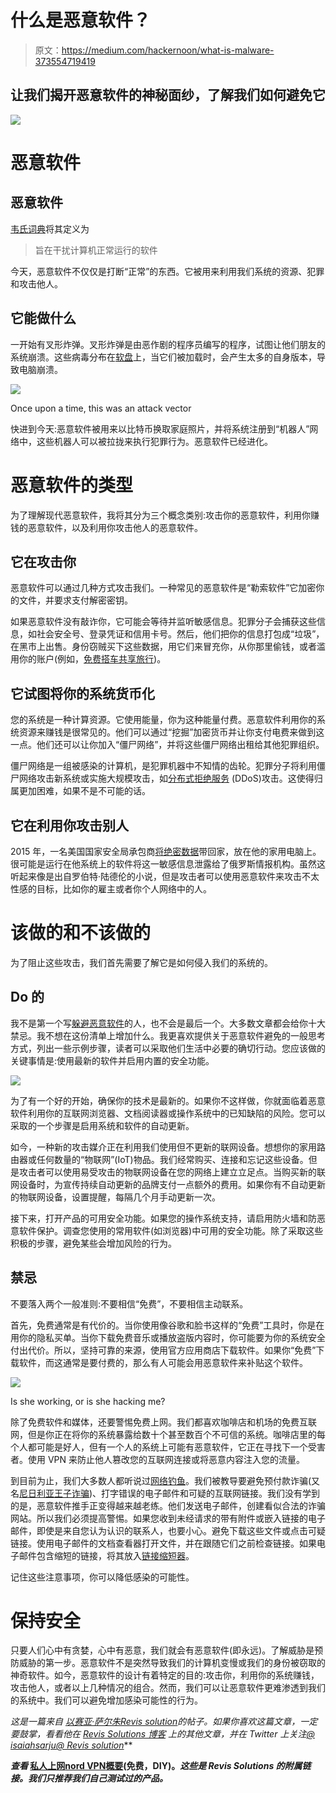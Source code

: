 # 什么是恶意软件？

> 原文：<https://medium.com/hackernoon/what-is-malware-373554719419>

## 让我们揭开恶意软件的神秘面纱，了解我们如何避免它

![](img/f33576570d9befab57bae96e5aa6f924.png)

# 恶意软件

## 恶意软件

[韦氏词典](https://www.merriam-webster.com/dictionary/malware)将其定义为

> 旨在干扰计算机正常运行的软件

今天，恶意软件不仅仅是打断“正常”的东西。它被用来利用我们系统的资源、犯罪和攻击他人。

## 它能做什么

一开始有叉形炸弹。叉形炸弹是由恶作剧的程序员编写的程序，试图让他们朋友的系统崩溃。这些病毒分布在[软盘](https://en.wikipedia.org/wiki/Floppy_disk)上，当它们被加载时，会产生太多的自身版本，导致电脑崩溃。

![](img/662cccbfa56831f6276fb8504db2f98d.png)

Once upon a time, this was an attack vector

快进到今天:恶意软件被用来以比特币换取家庭照片，并将系统注册到“机器人”网络中，这些机器人可以被拉拢来执行犯罪行为。恶意软件已经进化。

# 恶意软件的类型

为了理解现代恶意软件，我将其分为三个概念类别:攻击你的恶意软件，利用你赚钱的恶意软件，以及利用你攻击他人的恶意软件。

## 它在攻击你

恶意软件可以通过几种方式攻击我们。一种常见的恶意软件是“勒索软件”它加密你的文件，并要求支付解密密钥。

如果恶意软件没有敲诈你，它可能会等待并监听敏感信息。犯罪分子会捕获这些信息，如社会安全号、登录凭证和信用卡号。然后，他们把你的信息打包成“垃圾”，在黑市上出售。身份窃贼买下这些数据，用它们来冒充你，从你那里偷钱，或者滥用你的账户(例如，[免费搭车共享旅行](https://www.gimletmedia.com/reply-all/91-the-russian-passenger))。

## 它试图将你的系统货币化

您的系统是一种计算资源。它使用能量，你为这种能量付费。恶意软件利用你的系统资源来赚钱是很常见的。他们可以通过“挖掘”加密货币并让你支付电费来做到这一点。他们还可以让你加入“僵尸网络”，并将这些僵尸网络出租给其他犯罪组织。

僵尸网络是一组被感染的计算机，是犯罪机器中不知情的齿轮。犯罪分子将利用僵尸网络攻击新系统或实施大规模攻击，如[分布式拒绝服务](https://en.wikipedia.org/wiki/Denial-of-service_attack) (DDoS)攻击。这使得归属更加困难，如果不是不可能的话。

## 它在利用你攻击别人

2015 年，一名美国国家安全局承包商[将绝密数据](https://www.wired.com/story/nsa-contractors-hacking-tools/)带回家，放在他的家用电脑上。很可能是运行在他系统上的软件将这一敏感信息泄露给了俄罗斯情报机构。虽然这听起来像是出自罗伯特·陆德伦的小说，但是攻击者可以使用恶意软件来攻击不太性感的目标，比如你的雇主或者你个人网络中的人。

# 该做的和不该做的

为了阻止这些攻击，我们首先需要了解它是如何侵入我们的系统的。

## Do 的

我不是第一个写[躲避恶意软件](https://duckduckgo.com/?q=How+to+avoid+malware&t=hb&ia=web)的人，也不会是最后一个。大多数文章都会给你十大禁忌。我不想在这份清单上增加什么。我更喜欢提供关于恶意软件避免的一般思考方式，列出一些示例步骤，读者可以采取他们生活中必要的确切行动。您应该做的关键事情是:使用最新的软件并启用内置的安全功能。

![](img/12922d8b0a173a342f48bcaf5bd3055b.png)

为了有一个好的开始，确保你的技术是最新的。如果你不这样做，你就面临着恶意软件利用你的互联网浏览器、文档阅读器或操作系统中的已知缺陷的风险。您可以采取的一个步骤是启用系统和软件的自动更新。

如今，一种新的攻击媒介正在利用我们使用但不更新的联网设备。想想你的家用路由器或任何数量的“物联网”(IoT)物品。我们经常购买、连接和忘记这些设备。但是攻击者可以使用易受攻击的物联网设备在您的网络上建立立足点。当购买新的联网设备时，为宣传持续自动更新的品牌支付一点额外的费用。如果你有不自动更新的物联网设备，设置提醒，每隔几个月手动更新一次。

接下来，打开产品的可用安全功能。如果您的操作系统支持，请启用防火墙和防恶意软件保护。调查您使用的常用软件(如浏览器)中可用的安全功能。除了采取这些积极的步骤，避免某些会增加风险的行为。

## 禁忌

不要落入两个一般准则:不要相信“免费”，不要相信主动联系。

首先，免费通常是有代价的。当你使用像谷歌和脸书这样的“免费”工具时，你是在用你的隐私买单。当你下载免费音乐或播放盗版内容时，你可能要为你的系统安全付出代价。所以，坚持可靠的来源，使用官方应用商店下载软件。如果你“免费”下载软件，而这通常是要付费的，那么有人可能会用恶意软件来补贴这个软件。

![](img/5a555f3b61b280175d2311909f2f0353.png)

Is she working, or is she hacking me?

除了免费软件和媒体，还要警惕免费上网。我们都喜欢咖啡店和机场的免费互联网，但是你正在将你的系统暴露给数十个甚至数百个不可信的系统。咖啡店里的每个人都可能是好人，但有一个人的系统上可能有恶意软件，它正在寻找下一个受害者。使用 VPN 来防止他人篡改您的互联网连接或将恶意内容注入您的流量。

到目前为止，我们大多数人都听说过[网络钓鱼](https://en.wikipedia.org/wiki/Phishing)。我们被教导要避免预付款诈骗(又名[尼日利亚王子诈骗](https://en.wikipedia.org/wiki/Advance-fee_scam))、打字错误的电子邮件和可疑的互联网链接。我们没有学到的是，恶意软件推手正变得越来越老练。他们发送电子邮件，创建看似合法的诈骗网站。所以我们必须提高警惕。如果您收到未经请求的带有附件或嵌入链接的电子邮件，即使是来自您认为认识的联系人，也要小心。避免下载这些文件或点击可疑链接。使用电子邮件的文档查看器打开文件，并在跟随它们之前检查链接。如果电子邮件包含缩短的链接，将其放入[链接缩短器](https://unshorten.it/)。

记住这些注意事项，你可以降低感染的可能性。

# 保持安全

只要人们心中有贪婪，心中有恶意，我们就会有恶意软件(即永远)。了解威胁是预防威胁的第一步。恶意软件不是突然导致我们的计算机变慢或我们的身份被窃取的神奇软件。如今，恶意软件的设计有着特定的目的:攻击你，利用你的系统赚钱，攻击他人，或者以上几种情况的组合。然而，我们可以让恶意软件更难渗透到我们的系统中。我们可以避免增加感染可能性的行为。

*这是一篇来自* [*以赛亚·萨尔朱*](https://medium.com/u/c9fabda04fb1?source=post_page-----373554719419--------------------------------)*[*Revis solution*](https://www.revissolutions.com/)*的帖子。如果你喜欢这篇文章，一定要鼓掌，看看他在* [*Revis Solutions 博客*](https://medium.com/revissolutions) *上的其他文章，并在 Twitter 上关注*[*@ isaiahsarju*](https://twitter.com/isaiahsarju)*[*@ Revis solution*](https://twitter.com/revissolution)**

***查看* [私人上网](https://www.privateinternetaccess.com/pages/buy-vpn/revis)[nord VPN](https://go.nordvpn.net/aff_c?offer_id=15&aff_id=11290&url_id=902)[概要](https://getoutline.org/en/home)(免费，DIY)。*这些是 Revis Solutions 的附属链接。我们只推荐我们自己测试过的产品。***